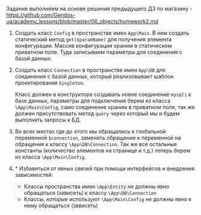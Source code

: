 Задание выполняем на основе решения предыдущего ДЗ по магазину - https://github.com/Gendos-ua/academy_lessons/blob/master/06_objects/homework2.md

1. Создать класс `Config` в пространстве имен `App\Main`. В нем создать статический метод `get($paramName)` для получения элемента конфигурации. Массив конфигурации храним в статическом приватном поле. Туда записываем параметры для соединения с базой данных.

2. Создать класс `Connection` в пространстве имен `App\DB` для соединения с базой данных, который реализовывает шаблон проектирования `Singleton`. 

   Класс должен в конструкторе создавать новое соединение `mysqli` к базе данных, параметры для подключения берем из класса `\App\Main\Config`, само соединение храним в приватном поле, так же должен присутствовать метод `query` через который мы и будем выполнять запросы к БД. 
   
3. Во всех местах где до этого мы обращались к глобальной переменной `$connection`, заменить обращение к переменной на обращения к классу `\App\DB\Connection`. Так же все остальные константы (количество элементов на странице и т.д.) теперь берем из класса `\App\Main\Config`.

4. \* Избавиться от явных связей при помощи интерфейсов и внедрения зависимостей:
    * Классы пространства имен `\App\Entity` не должны явно обращаться (зависеть) к классу `\App\DB\Connection`
    * Классы, которые используют `\App\Main\Config` не должны явно к нему обращаться (зависеть)